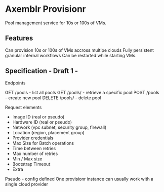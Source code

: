 
Axemblr Provisionr
==================

Pool management service for 10s or 100s of VMs.

Features
--------

Can provision 10s or 100s of VMs accross multipe clouds
Fully persistent granular internal workflows
Can be restarted while starting VMs

Specification - Draft 1 -
-------------------------

Endpoints

GET /pools - list all pools
GET /pools/<id> - retrieve a specific pool
POST /pools - create new pool
DELETE /pools/<id> - delete pool

Request elements

- Image ID (real or pseudo)
- Hardware ID (real or pseudo)
- Network (vpc subnet, security group, firewall)
- Location (region, placement group)
- Provider credentials
- Max Size for Batch operations
- Time between retries
- Max number of retries
- Min / Max size 
- Bootstrap Timeout
- Extra 

Pseudo - config defined 
One provisionr instance can usually work with a single cloud provider


